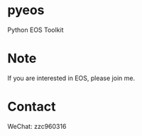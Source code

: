 # pyeos
Python EOS Toolkit

# Note
If you are interested in EOS, please join me.

# Contact
WeChat: zzc960316
